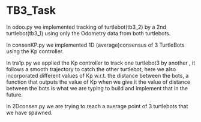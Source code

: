 # TB3_Task

In odoo.py we implemented tracking of turtlebot(tb3_2) by a 2nd turtlebot(tb3_1) using only the Odometry data from both turtlebots.

In consenKP.py we implemented 1D (average)consensus of 3 TurtleBots using the Kp controller.

In tra1p.py we applied the Kp controller to track one turtlebot3 by another , it follows a smooth trajectory to catch the other turtlebot, here we also incorporated different values of Kp w.r.t. the distance between the bots, a function that outputs the value of Kp when we give it the value of distance between the bots is what we are typing to build and implement that in the future.

In 2Dconsen.py we are trying to reach a average point of 3 turtlebots that we have spawned. 


